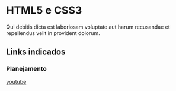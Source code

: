 # HTML5 e CSS3
Qui debitis dicta est laboriosam voluptate aut harum recusandae et repellendus velit in provident dolorum.
## Links indicados
### Planejamento
[youtube](https://www.youtube.com/@coisadenerd/videos)
